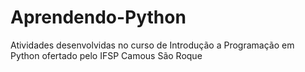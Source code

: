 # Aprendendo-Python
Atividades desenvolvidas no curso de Introdução a Programação em Python ofertado pelo IFSP Camous São Roque
